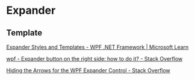 # Expander
## Template
[Expander Styles and Templates - WPF .NET Framework | Microsoft Learn](https://learn.microsoft.com/en-us/dotnet/desktop/wpf/controls/expander-styles-and-templates)

[wpf - Expander button on the right side: how to do it? - Stack Overflow](https://stackoverflow.com/questions/8769970/expander-button-on-the-right-side-how-to-do-it)

[Hiding the Arrows for the WPF Expander Control - Stack Overflow](https://stackoverflow.com/questions/1070685/hiding-the-arrows-for-the-wpf-expander-control)